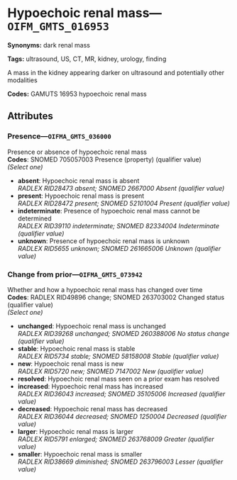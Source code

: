 # Hypoechoic renal mass—`OIFM_GMTS_016953`

**Synonyms:** dark renal mass

**Tags:** ultrasound, US, CT, MR, kidney, urology, finding

A mass in the kidney appearing darker on ultrasound and potentially other modalities

**Codes:** GAMUTS 16953 hypoechoic renal mass

## Attributes

### Presence—`OIFMA_GMTS_036000`

Presence or absence of hypoechoic renal mass  
**Codes**: SNOMED 705057003 Presence (property) (qualifier value)  
*(Select one)*

- **absent**: Hypoechoic renal mass is absent  
_RADLEX RID28473 absent; SNOMED 2667000 Absent (qualifier value)_
- **present**: Hypoechoic renal mass is present  
_RADLEX RID28472 present; SNOMED 52101004 Present (qualifier value)_
- **indeterminate**: Presence of hypoechoic renal mass cannot be determined  
_RADLEX RID39110 indeterminate; SNOMED 82334004 Indeterminate (qualifier value)_
- **unknown**: Presence of hypoechoic renal mass is unknown  
_RADLEX RID5655 unknown; SNOMED 261665006 Unknown (qualifier value)_

### Change from prior—`OIFMA_GMTS_073942`

Whether and how a hypoechoic renal mass has changed over time  
**Codes**: RADLEX RID49896 change; SNOMED 263703002 Changed status (qualifier value)  
*(Select one)*

- **unchanged**: Hypoechoic renal mass is unchanged  
_RADLEX RID39268 unchanged; SNOMED 260388006 No status change (qualifier value)_
- **stable**: Hypoechoic renal mass is stable  
_RADLEX RID5734 stable; SNOMED 58158008 Stable (qualifier value)_
- **new**: Hypoechoic renal mass is new  
_RADLEX RID5720 new; SNOMED 7147002 New (qualifier value)_
- **resolved**: Hypoechoic renal mass seen on a prior exam has resolved  
- **increased**: Hypoechoic renal mass has increased  
_RADLEX RID36043 increased; SNOMED 35105006 Increased (qualifier value)_
- **decreased**: Hypoechoic renal mass has decreased  
_RADLEX RID36044 decreased; SNOMED 1250004 Decreased (qualifier value)_
- **larger**: Hypoechoic renal mass is larger  
_RADLEX RID5791 enlarged; SNOMED 263768009 Greater (qualifier value)_
- **smaller**: Hypoechoic renal mass is smaller  
_RADLEX RID38669 diminished; SNOMED 263796003 Lesser (qualifier value)_